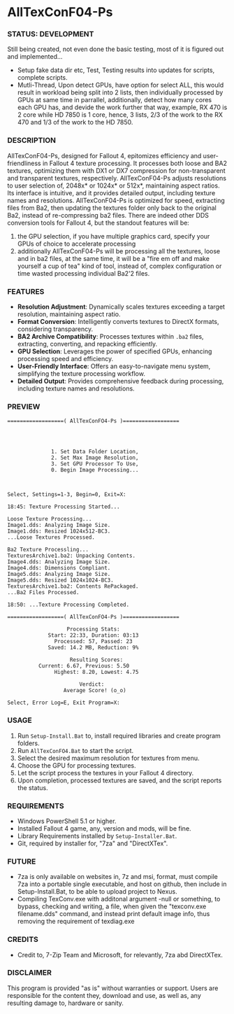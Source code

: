 # AllTexConF04-Ps

### STATUS: DEVELOPMENT
Still being created, not even done the basic testing, most of it is figured out and implemented...
- Setup fake data dir etc, Test, Testing results into updates for scripts, complete scripts.
- Mutli-Thread, Upon detect GPUs, have option for select ALL, this would result in workload being split into 2 lists, then individually processed by GPUs at same time in parrallel, additionally, detect how many cores each GPU has, and devide the work further that way, example, RX 470 is 2 core while HD 7850 is 1 core, hence, 3 lists, 2/3 of the work to the RX 470 and 1/3 of the work to the HD 7850.

### DESCRIPTION
AllTexConF04-Ps, designed for Fallout 4, epitomizes efficiency and user-friendliness in Fallout 4 texture processing. It processes both loose and BA2 textures, optimizing them with DX1 or DX7 compression for non-transparent and transparent textures, respectively. AllTexConF04-Ps adjusts resolutions to user selection of, 2048x* or 1024x* or 512x*, maintaining aspect ratios. Its interface is intuitive, and it provides detailed output, including texture names and resolutions. AllTexConF04-Ps is optimized for speed, extracting files from Ba2, then updating the textures folder only back to the original Ba2, instead of re-compressing ba2 files. There are indeed other DDS conversion tools for Fallout 4, but the standout features will be:
1. the GPU selection, if you have multiple graphics card, specify your GPUs of choice to accelerate processing
2. additionally AllTexConF04-Ps will be processing all the textures, loose and in ba2 files, at the same time, it will be a "fire em off and make yourself a cup of tea" kind of tool, instead of, complex configuration or time wasted processing individual Ba2'2 files. 

### FEATURES
- **Resolution Adjustment**: Dynamically scales textures exceeding a target resolution, maintaining aspect ratio.
- **Format Conversion**: Intelligently converts textures to DirectX formats, considering transparency.
- **BA2 Archive Compatibility**: Processes textures within `.ba2` files, extracting, converting, and repacking efficiently.
- **GPU Selection**: Leverages the power of specified GPUs, enhancing processing speed and efficiency.
- **User-Friendly Interface**: Offers an easy-to-navigate menu system, simplifying the texture processing workflow.
- **Detailed Output**: Provides comprehensive feedback during processing, including texture names and resolutions.

### PREVIEW
```
==================( AllTexConFO4-Ps )==================




              1. Set Data Folder Location,
              2. Set Max Image Resolution,
              3. Set GPU Processor To Use,
              0. Begin Image Processing...



Select, Settings=1-3, Begin=0, Exit=X:

```
```
18:45: Texture Processing Started...

Loose Texture Processing...
Image1.dds: Analyzing Image Size.
Image1.dds: Resized 1024x512-BC3.
...Loose Textures Processed.

Ba2 Texture Processling...
TexturesArchive1.ba2: Unpacking Contents.
Image4.dds: Analyzing Image Size.
Image4.dds: Dimensions Compliant.
Image5.dds: Analyzing Image Size.
Image5.dds: Resized 1024x1024-BC3.
TexturesArchive1.ba2: Contents RePackaged.
...Ba2 Files Processed.

18:50: ...Texture Processing Completed.
```
```
==================( AllTexConFO4-Ps )==================

                   Processing Stats:
             Start: 22:33, Duration: 03:13
               Processed: 57, Passed: 23  
             Saved: 14.2 MB, Reduction: 9%                  

                    Resulting Scores: 
	      Current: 6.67, Previous: 5.50
               Highest: 8.20, Lowest: 4.75
              
                       Verdict: 
                  Average Score! (o_o)

Select, Error Log=E, Exit Program=X:

````

### USAGE
1. Run `Setup-Install.Bat` to, install required libraries and create program folders.
2. Run `AllTexConFO4.Bat` to start the script.
3. Select the desired maximum resolution for textures from menu.
4. Choose the GPU for processing textures.
5. Let the script process the textures in your Fallout 4 directory.
6. Upon completion, processed textures are saved, and the script reports the status.

### REQUIREMENTS
- Windows PowerShell 5.1 or higher.
- Installed Fallout 4 game, any, version and mods, will be fine.
- Library Requirements installed by `Setup-Installer.Bat`.
- Git, required by installer for, "7za" and "DirectXTex".

### FUTURE
- 7za is only available on websites in, 7z and msi, format, must compile 7za into a portable single executable, and host on github, then include in Setup-Install.Bat, to be able to upload project to Nexus.
- Compiling TexConv.exe with additonal argument -null or something, to bypass, checking and writing, a file, when given the "texconv.exe filename.dds" command, and instead print default image info, thus removing the requirement of texdiag.exe

### CREDITS
- Credit to, 7-Zip Team and Microsoft, for relevantly, 7za abd DirectXTex.

### DISCLAIMER
This program is provided "as is" without warranties or support. Users are responsible for the content they, download and use, as well as, any resulting damage to, hardware or sanity.
